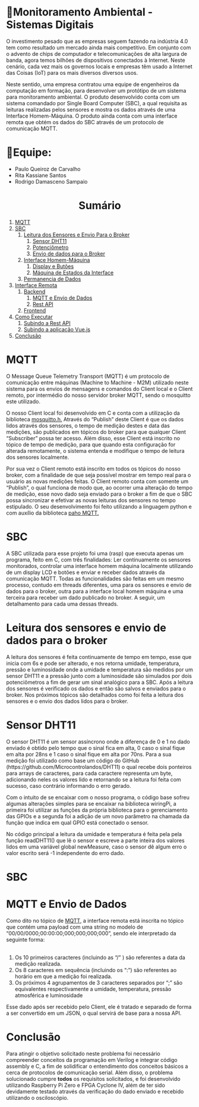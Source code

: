 # 📌Monitoramento Ambiental - Sistemas Digitais
<p>
O investimento pesado que as empresas seguem fazendo na indústria 4.0 tem como resultado um mercado ainda mais competitivo. Em conjunto com  o advento de chips de computador e telecomunicações de alta largura de banda, agora temos bilhões de dispositivos conectados à Internet. Neste cenário, cada vez mais os governos locais e empresas têm usado a Internet das Coisas (IoT) para os mais diversos diversos usos.
	
Neste sentido, uma empresa contratou uma equipe de engenheiros da computação em formação, para desenvolver um protótipo de um sistema para monitoramento ambiental. O produto desenvolvido conta com um sistema comandado por Single Board Computer (SBC), a qual requisita as leituras realizadas pelos sensores e mostra os dados através de uma Interface Homem-Máquina. O produto ainda conta com uma interface remota que obtém os dados do SBC através de um protocolo de comunicação MQTT.
</p>

<h1>  👥Equipe: <br></h1>
<uL> 
	<li>Paulo Queiroz de Carvalho <br></li>
	<li>Rita Kassiane Santos  <br></li>
	<li>Rodrigo Damasceno Sampaio <br></li>
</ul>

<h1 align="center"> Sumário </h1>
<div id="sumario">
	<ol>
		<li><a href="#MQTT"> MQTT </a></li>
		<li><a href="#SBC"> SBC </a>
			<ol>
				<li><a href="#MLSEB">Leitura dos Eensores e Envio Para o Broker</a>
					<ol>
					   <li><a href="#DHT11">Sensor DHT11</a></li>
					   <li><a href="#Potenciomentro">Potenciômetro</a></li>
					   <li><a href="#Broker">Envio de dados para o Broker</a></li>
					</ol>
				</li>
				<li><a href="#IHM">Interface Homem-Máquina</a>
					<ol>
					    <li><a href="#Display">Display e Butões</a></li>
					    <li><a href="#Estados">Máquina de Estados da Interface</a></li>
					</ol>
				</li>
				<li><a href="#PDados">Permanencia de Dados</a></li>
			</ol>
		</li>
		<li><a href="#IRemota"> Interface Remota</a>
			<ol>
			    <li><a href="#Back">Backend</a>
					<ol>
					    <li><a href="#MQTTR">MQTT e Envio de Dados</a></li>
					    <li><a href="#API">Rest API</a></li>
					</ol>
			    </li>
			    <li><a href="#Front"> Frontend </a> </li>
		        </ol>
		</li>
		<li><a href="#MakeFille"> Como Executar </a> 
			<ol>
				<li><a href="#SRestAPI"> Subindo a Rest API </a> 
				<li><a href="#Vue"> Subindo a aplicação Vue.js </a> 
			</ol>
		</li>
		<li><a href="#conclusao"> Conclusão </a> 
	</ol>	
<div id="MQTT">
	<h1>  MQTT </h1>
	<p>O Message Queue Telemetry Transport (MQTT) é um protocolo de comunicação entre máquinas (Machine to Machine - M2M) utilizado neste sistema para os envios de mensagens e comandos do Client local e o Client remoto, por intermédio do nosso servidor broker MQTT, sendo o mosquitto este utilizado.</p>
	<p>O nosso Client local foi desenvolvido em C e conta com a utilização da biblioteca <a href="https://mosquitto.org/api/files/mosquitto-h.html">mosquitto.h.</a> Através do  “Publish” deste Client é que os dados lidos através dos sensores, o tempo de medição destes e data das medições,  são publicados em tópicos do broker para que qualquer Client “Subscriber” possa ter acesso. Além disso, esse Client está inscrito no tópico de tempo de medição, para que quando esta configuração for alterada remotamente, o sistema entenda e modifique o tempo de leitura dos sensores localmente.</p>
	<p>Por sua vez o Client remoto está inscrito em todos os tópicos do nosso broker, com a finalidade de que seja possível mostrar em tempo real para o usuário as novas medições feitas. O Client remoto conta com somente um “Publish”, o qual funciona de modo que, ao ocorrer uma alteração do tempo de medição, esse novo dado seja enviado para o broker a fim de que o SBC possa sincronizar e efetivar as novas leituras dos sensores no tempo estipulado. O seu desenvolvimento foi feito utilizando a linguagem python e com auxílio da biblioteca <a href="https://www.eclipse.org/paho/index.php?page=clients/python/index.php">paho MQTT.</a></p>	
</div>

<div id="SBC">
	<h1>SBC</h1>
	<p>A SBC utilizada para esse projeto foi uma (rasp) que executa apenas um programa, feito em C, com três finalidades: Ler continuamente os sensores monitorados, controlar uma interface homem máquina localmente utilizando de um display LCD e botões e enviar e receber dados através da comunicação MQTT. Todas as funcionalidades são feitas em um mesmo processo, contudo em threads diferentes, uma para os sensores e envio de dados para o broker, outra para a interface local homem máquina e uma terceira para receber um dado publicado no broker. A seguir, um detalhamento para cada uma dessas threads.</p>
</div>

<div id="MLSEB">
	<h1>Leitura dos sensores e envio de dados para o broker</h1>
	<p>A leitura dos sensores é feita continuamente de tempo em tempo, esse que inicia com 6s e pode ser alterado, e nos retorna umidade, temperatura, pressão e luminosidade onde a umidade e temperatura são medidos por um sensor DHT11 e a pressão junto com a luminosidade são simulados por dois potenciômetros a fim de gerar um sinal analógico para a SBC. Após a leitura dos sensores é verificado os dados e então são salvos e enviados para o broker. Nos próximos tópicos são detalhados como foi feita a leitura dos sensores e o envio dos dados lidos para o broker.</p>
</div>

<div id"DHT11">
	<h1>Sensor DHT11</h1>
	<p>O sensor DHT11 é um sensor assíncrono onde a diferença de 0 e 1 no dado enviado é obtido pelo tempo que o sinal fica em alta, 0 caso o sinal fique em alta por 28ns e 1 caso o sinal fique em alta por 70ns. Para a sua medição foi utilizado como base um código do GitHub (https://github.com/Microcontrolandos/DHT11) o qual recebe dois ponteiros para arrays de caracteres, para cada caractere representa um byte, adicionando neles os valores lido e retornando se a leitura foi feita com sucesso, caso contrário informando o erro gerado.</p>
<p>Com o intuito de se encaixar com o nosso programa, o código base sofreu algumas alterações simples para se encaixar na biblioteca wiringPi, a primeira foi utilizar as funções da própria biblioteca para o gerenciamento das GPIOs e a segunda foi a adição de um novo parâmetro na chamada da função que indica em qual GPIO está conectado o sensor.</p>
<p>No código principal a leitura da umidade e temperatura é feita pela pela função readDHT11() que lê o sensor e escreve a parte inteira dos valores lidos em uma variável global newMeasure, caso o sensor dê algum erro o valor escrito será -1 independente do erro dado.</p>
</div>

<div id"SBC">
	<h1>SBC</h1>
	<p>
	</p>
</div>

<div id="MQTTR">
	<h1>MQTT e Envio de Dados</h1>
	<pr>Como dito no tópico de <a href="#MQTT">MQTT</a>, a interface remota está inscrita no tópico que contém uma payload com uma string no modelo de “00/00/0000;00:00:00;000;000;000;000”, sendo ele interpretado da seguinte forma:<pr> <br></br>
<ol>
	<li>Os 10 primeiros caracteres (incluindo as “/” ) são referentes a data da medição realizada.</li>
	<li>Os 8 caracteres em sequência (incluindo os “:”) são referentes ao horário em que a medição foi realizada.</li>
	<li>Os próximos 4 agrupamentos de 3 caracteres separados por “;” são equivalentes respectivamente a umidade, temperatura, pressão atmosférica e luminosidade 	     </li>
</ol>	
<pr>Esse dado após ser recebido pelo Client, ele é tratado e separado de forma a ser convertido em um JSON, o qual servirá de base para a nossa API.</pr>
</div>
	
<div id="conclusao">
	<h1>Conclusão</h1>
	<p>
	Para atingir o objetivo solicitado neste problema foi necessário compreender conceitos da programação em Verilog e integrar código assembly e C, a fim de solidificar o entendimento dos conceitos básicos a cerca de protocolos de comunicação serial.
	Além disso, o problema solucionado cumpre <strong>todos</strong> os requisitos solicitados, e foi desenvolvido utilizando Raspberry Pi Zero e FPGA Cyclone IV, além de ter sido devidamente testado através da verificação do dado enviado e recebido utilizando o osciloscópio.
	</p>
</div>
